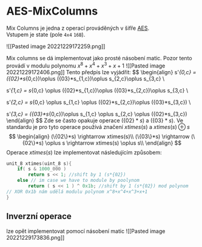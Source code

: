 # AES-MixColumns

Mix Columns je jedna z operací prováděných v šifře [AES](AES.md).  
Vstupem je state (pole `4x4` `16B`).

![[Pasted image 20221229172259.png]]

Mix columns se dá implementovat jako prosté násobení matic. Pozor tento provádí v modulu polynomu $x^8+x^4+x^3+x+1$
![[Pasted image 20221229172406.png]]
Tento předpis lze vyjádřit:
$$
\begin{align}
s'_{0,c} = (\{02\}*s_{0,c})\oplus (\{03\}*s_{1,c})\oplus s_{2,c}\oplus s_{3,c} \\

s'_{1,c} = s_{0,c} \oplus (\{02\}*s_{1,c})\oplus (\{03\}*s_{2,c})\oplus s_{3,c} \\

s'_{2,c} = s_{0,c} \oplus s_{1,c} \oplus (\{02\}*s_{2,c})\oplus (\{03\}*s_{3,c}) \\

s'_{3,c} = (\{03\}*s_{0,c})\oplus s_{1,c} \oplus s_{2,c} \oplus (\{02\}*s_{3,c}) 
\end{align}
$$
Zde se často opakuje operace $(\{02\}*s)$ a $(\{03\}*s)$. Ve standardu je pro tyto operace používá značení $xtimes(s)$ a $xtimes(s)\oplus s$
$$
\begin{align}
(\{02\}*s) \rightarrow xtimes(s)\\
(\{03\}*s) \rightarrow (\{02\}*s) \oplus s \rightarrow xtimes(s) \oplus s\\
\end{align}
$$
Operace  $xtimes(s)$ lze implementovat následujícím způsobem:
```cpp
unit_8 xtimes(uint_8 s){
	if( s & 1000_000 )
		return s << 1; //shift by 1 (s*{02})
	else // im case we have to module by poolynom
		return ( s << 1 ) ^ 0x1b; //shift by 1 (s*{02}) mod polynom
// XOR 0x1b nám udělá modulu polynom x^8+x^4+x^3+x+1
}
```
## Inverzní operace
lze opět implementovat pomocí násobení matic
![[Pasted image 20221229173836.png]]